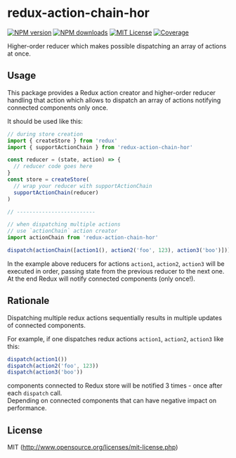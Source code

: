 # redux-action-chain-hor

[![NPM version][npm-version-image]][npm-url] [![NPM downloads][npm-downloads-image]][npm-url] [![MIT License][license-image]][license-url] [![Coverage][codecov-image]][codecov-url]

Higher-order reducer which makes possible dispatching an array of actions at once.

## Usage

This package provides a Redux action creator and higher-order reducer handling that action which allows to dispatch an array of actions notifying connected components only once.

It should be used like this:

```javascript
// during store creation
import { createStore } from 'redux'
import { supportActionChain } from 'redux-action-chain-hor'

const reducer = (state, action) => {
  // reducer code goes here
}
const store = createStore(
  // wrap your reducer with supportActionChain
  supportActionChain(reducer)
)

// -------------------------

// when dispatching multiple actions
// use `actionChain` action creator
import actionChain from 'redux-action-chain-hor'

dispatch(actionChain([action1(), action2('foo', 123), action3('boo')]))
```

In the example above reducers for actions `action1`, `action2`, `action3` will be executed in order, passing state from the previous reducer to the next one. At the end Redux will notify connected components (only once!).

## Rationale

Dispatching multiple redux actions sequentially results in multiple updates of connected components.

For example, if one dispatches redux actions `action1`, `action2`, `action3` like this:

```javascript
dispatch(action1())
dispatch(action2('foo', 123))
dispatch(action3('boo'))
```

components connected to Redux store will be notified 3 times - once after each `dispatch` call.  
Depending on connected components that can have negative impact on performance.


## License

MIT (http://www.opensource.org/licenses/mit-license.php)

[license-image]: http://img.shields.io/badge/license-MIT-blue.svg?style=flat
[license-url]: LICENSE
[npm-url]: https://www.npmjs.org/package/redux-action-chain-hor
[npm-version-image]: https://img.shields.io/npm/v/redux-action-chain-hor.svg?style=flat
[npm-downloads-image]: https://img.shields.io/npm/dm/redux-action-chain-hor.svg?style=flat
[codecov-url]: https://codecov.io/gh/bhovhannes/redux-action-chain-hor
[codecov-image]: https://img.shields.io/codecov/c/github/bhovhannes/redux-action-chain-hor.svg
